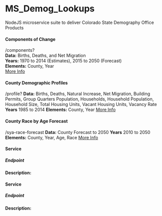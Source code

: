 # MS_Demog_Lookups
NodeJS microservice suite to deliver Colorado State Demography Office Products

#### Components of Change
/components?<br />
**Data:** Births, Deaths, and Net Migration<br />
**Years:** 1970 to 2014 (Estimates), 2015 to 2050 (Forecast)<br />
**Elements:** County, Year<br />
[More Info](doc/components_of_change.md)


#### County Demographic Profiles
/profile?
**Data:** Births, Deaths, Natural Increase, Net Migration, Building Permits, Group Quarters Population, Households, Household Population, Household Size, Total Housing Units, Vacant Housing Units, Vacancy Rate
**Years** 1985 to 2014
**Elements:** County, Year
[More Info](doc/county_demographic_profiles.md)


#### County Race by Age Forecast
/sya-race-forecast
**Data:** County Forecast to 2050
**Years** 2010 to 2050
**Elements:** County, Year, Age, Race
[More Info](doc/county_race_by_age_forecast.md)


#### Service
##### Endpoint
**Description:** 


#### Service
##### Endpoint
**Description:** 


